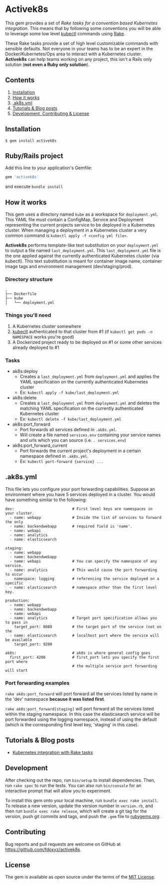 # Activek8s

This gem provides a set of _Rake tasks for a convention based Kubernetes integration_. This means that by following some conventions you will be able to leverage some low level [kubectl](https://kubernetes.io/docs/reference/kubectl/overview/) commands using [Rake](https://github.com/ruby/rake).

These Rake tasks provide a set of high level customizable commands with sensible defaults. Not everyone in your teams has to be an expert in the Docker/Kubernetes/Ops area to interact with a Kubernetes cluster. __Activek8s__ can help teams working on any project, this isn't a Rails only solution (__not even a Ruby only solution__).

## Contents

  1. [Installation](https://github.com/fdoxyz/activek8s#installation)
  2. [How it works](https://github.com/fdoxyz/activek8s#how-it-works)
  3. [.ak8s.yml](https://github.com/fdoxyz/activek8s#ak8syml)
  4. [Tutorials & Blog posts](https://github.com/fdoxyz/activek8s#tutorials--blog-posts)
  5. [Development, Contributing & License](https://github.com/fdoxyz/activek8s#development)
  

## Installation

    $ gem install activek8s

## Ruby/Rails project

Add this line to your application's Gemfile:

```ruby
gem 'activek8s'
```

and execute `bundle install`

## How it works

This gem uses a directory named `kube` as a workspace for `deployment.yml`. This YAML file must contain a ConfigMap, Service and Deployment representing the current projects service to be deployed in a Kubernetes cluster. When managing a deployment in a Kubernetes cluster a very common command is `kubectl apply -f <config yml file>`.

__Activek8s__ performs template-like text substitution on your `deployment.yml` to output a file named `last_deployment.yml`. This `last_deployment.yml` file is the one applied against the currently authenticated Kubernetes cluster (via kubectl). This text substitution is meant for container image name, container image tags and environment management (dev/staging/prod).

### Directory structure

```
.
├── Dockerfile
├── kube
│   └── deployment.yml
```

### Things you'll need

  1. A Kubernetes cluster somewhere
  2. [kubectl](https://kubernetes.io/docs/reference/kubectl/overview/) authenticated to that cluster from #1 (if `kubectl get pods -n NAMESPACE` works you're good)
  3. A Dockerized project ready to be deployed on #1 or some other services already deployed to #1

### Tasks

  * ak8s:deploy
    * Creates a `last_deployment.yml` from `deployment.yml` and applies the YAML specification on the currently authenticated Kubernetes cluster
    * Ex: `kubectl apply -f kube/last_deployment.yml`
  * ak8s:delete
    * Creates a `last_deployment.yml` from `deployment.yml` and deletes the matching YAML specification on the currently authenticated Kubernetes cluster
    * Ex: `kubectl delete -f kube/last_deployment.yml`
  * ak8s:port_forward
    * Port forwards all services defined in `.ak8s.yml`.
    * Will create a file named `services.env` containing your service names and urls which you can source (i.e. `. services.env`)
  * ak8s:port_forward_current
    * Port forwards the current project's deployment in a certain namespace defined in `.ak8s.yml`.
    * Ex: `kubectl port-forward {service} ...`

## .ak8s.yml

This file lets you configure your port forwarding capabilities. Suppose an environment where you have 5 services deployed in a cluster. You would have something similar to the following:

```
dev:                          # First level keys are namespaces in your cluster.
  - name: webapp              # Inside the list of services to forward the only
  - name: backendwebapp       # required field is 'name'.
  - name: webapi
  - name: analytics
  - name: elasticsearch

staging:
  - name: webapp        
  - name: backendwebapp
  - name: webapi              # You can specify the namespace of any service.     
  - name: analytics           # This would cause the port forwarding to occur
    namespace: logging        # referencing the service deployed on a specific
  - name: elasticsearch       # namespace other than the first level key.

production:
  - name: webapp
  - name: backendwebapp
  - name: webapi
  - name: analytics           # Target port specification allows you to pass in
    target_port: 8080         # the target port of the service (not on the
  - name: elasticsearch       # localhost port where the service will be available
    target_port: 9200

ak8s:                         # ak8s is where general config goes
  first_port: 4200            # first_port lets you specify the first port where
                              # the multiple service port forwarding will start
```

### Port forwarding examples

`rake ak8s:port_forward` will port forward all the services listed by name in the 'dev' namespace __because it was listed first__.

`rake ak8s:port_forward[staging]` will port forward all the services listed within the staging namespace. In this case the elasticsearch service will be port forwarded using the logging namespace, instead of using the default (which is the corresponding first level key, 'staging' in this case).

## Tutorials & Blog posts

  * [Kubernetes integration with Rake tasks](https://visualcosita.xyz/post/kubernetes-integration-with-rake-tasks/)

## Development

After checking out the repo, run `bin/setup` to install dependencies. Then, run `rake spec` to run the tests. You can also run `bin/console` for an interactive prompt that will allow you to experiment.

To install this gem onto your local machine, run `bundle exec rake install`. To release a new version, update the version number in `version.rb`, and then run `bundle exec rake release`, which will create a git tag for the version, push git commits and tags, and push the `.gem` file to [rubygems.org](https://rubygems.org).

## Contributing

Bug reports and pull requests are welcome on GitHub at https://github.com/fdoxyz/activek8s.

## License

The gem is available as open source under the terms of the [MIT License](https://opensource.org/licenses/MIT).
